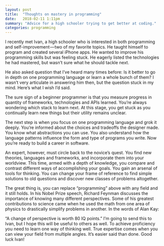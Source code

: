 ```yaml
---
layout: post
title:  "Thoughts on mastery in programming"
date:   2018-02-11 1:11pm
summary: "Advice for a high schooler trying to get better at coding."
categories: programming
---
```

I recently met Ivan, a high schooler who is interested in both programming and self-improvement — two of my favorite topics. He taught himself to program and created several iPhone apps. He wanted to improve his programming skills but was feeling stuck. He eagerly listed the technologies he had mastered, but wasn’t sure what he should tackle next.

He also asked question that I’ve heard many times before: Is it better to go in depth on one programming language or learn a whole bunch of them? I wasn’t very articulate in answering him then, but the question stuck in my mind. Here’s what I wish I’d said.

The sure sign of a beginner programmer is that you measure progress in quantity of frameworks, technologies and APIs learned. You’re always wondering which stack to learn next. At this stage, you get stuck as you continually learn new things but their utility remains unclear.

The next step is when you focus on one programming language and grok it deeply. You’re informed about the choices and tradeoffs the designer made. You know what abstractions you can use. You also understand how the language patterns influence the form and type of programs you write. Now you’re ready to build a career in software.

An expert, however, must circle back to the novice’s quest. You find new theories, languages and frameworks, and incorporate them into your worldview. This time, armed with a depth of knowledge, you compare and contrast different ways of accomplishing your goals. You gain an arsenal of tools for thinking. You can change your frame of reference to find simple solutions to old questions and discover new classes of problems altogether.

The great thing is, you can replace “programming” above with any field and it still holds. In his Nobel Prize speech, Richard Feynman discusses the importance of knowing many different perspectives. Some of his greatest contributions to science came when he used the math from one area of physics to drastically simplify problems in another. In the words of Alan Kay:

“A change of perspective is worth 80 IQ points.”
I’m going to send this to Ivan, but I hope this will be useful to others as well. To achieve proficiency you need to learn one way of thinking well. True expertise comes when you can view your field from multiple angles. It’s easier said than done. Good luck Ivan!
